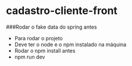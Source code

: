 # cadastro-cliente-front

###Rodar o fake data do spring antes
- Para rodar o projeto
- Deve ter o node e o npm instalado na máquina
- Rodar o npm install antes
- npm run dev


